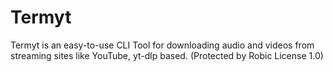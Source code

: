 # Termyt
Termyt is an easy-to-use CLI Tool for downloading audio and videos from streaming sites like YouTube, yt-dlp based. (Protected by Robic License 1.0)
